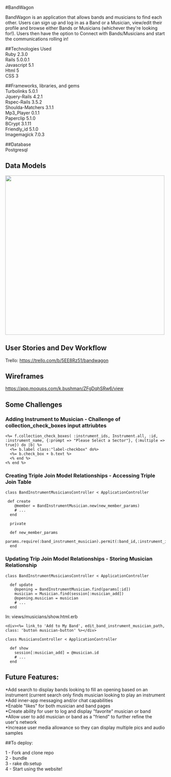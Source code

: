 #BandWagon

BandWagon is an application that allows bands and musicians to find each other. Users can sign up and log in as a Band or a Musician, view/edit their profile and browse either Bands or Musicians (whichever they're looking for!). Users then have the option to Connect with Bands/Musicians and start the communications rolling in!



##Technologies Used <br>
Ruby 2.3.0 <br>
Rails 5.0.0.1 <br>
Javascript 5.1 <br>
Html 5 <br>
CSS 3 <br>



##Frameworks, libraries, and gems <br>
Turbolinks 5.0.1<br>
Jquery-Rails 4.2.1<br>
Rspec-Rails 3.5.2<br>
Shoulda-Matchers 3.1.1<br>
Mp3_Player 0.1.1<br>
Paperclip 5.1.0<br>
BCrypt 3.1.11<br>
Friendly_id 5.1.0<br>
Imagemagick 7.0.3<br>




##Database <br>
Postgresql



## Data Models
<img src='https://lh3.googleusercontent.com/-4JsB928H8YxlR5l1Ygq7fH91-x85i7k0s4WZCDCTS86Jkw4BGCUbop_55InkZQl_zC13FbQUCAtfe3jhs1lwICzQCQl779iA56DVWxOIq-MLgV9qS5FK1JSdqh2Gz0P3O1Hqw8hnDLCKnDkqILgmM9x2mNKzTRdFLVVyYBcI7y_wY6M8hywiB_sKQFe_erjww24IrNV11GuOl-Qb6yDkIwWcIdDtMbHO8pZR1WHnsI5ZvgmBezugeeFgvgOkdPqfRBgIh-Vatq_yTjgaBCXthWvJ0TBSz1Fr3aKhMkENiCbT5AOX5TK2r2YNq6CHbCm7ENNnzyD-0ltDOrzTN68CGmHMtfeAo3WgCOzwsUV5sTJAWjuXPp44eDN90HMCAsjkYBV-aOZnr1V8BbOXETK1W8X5PBojGnIZ1snaqlalijXI8L_WN6VAI-xaa6OgYEGM63494uMx4mq7N0v0EK2OcJ8_H9B4g6SYmctEdJrT5kcHyMEwysdie7Ha8VWzOOq2kt1r5LCB-Et40279hNxQSlhS4ZTb1Gvj9EM73zp9a-qsmDIphAp-whngbqwKOGaDjUYVqE0=w2554-h1398' height='500'>



## User Stories and Dev Workflow
Trello: https://trello.com/b/5EE8Rz51/bandwagon



## Wireframes
https://app.moqups.com/k.bushman/ZFgDqhSRw6/view



## Some Challenges

### Adding Instrument to Musician - Challenge of collection_check_boxes input attriubtes
```
<%= f.collection_check_boxes( :instrument_ids, Instrument.all, :id, :instrument_name, {:prompt => "Please Select a Sector"}, {:multiple => true}) do |b| %>
  <%= b.label class:"label-checkbox" do%>
  <%= b.check_box + b.text %>
  <% end %>
<% end %>
```
### Creating Triple Join Model Relationships - Accessing Triple Join Table
```
class BandInstrumentMusiciansController < ApplicationController
 
 def create
    @member = BandInstrumentMusician.new(new_member_params)
    # ... 
  end
```
```
  private

  def new_member_params
    params.require(:band_instrument_musician).permit(:band_id,:instrument_id,:musician_id)
  end
```
### Updating Trip Join Model Relationships - Storing Musician Relationship 
```
class BandInstrumentMusiciansController < ApplicationController

  def update
    @opening = BandInstrumentMusician.find(params[:id])
    musician = Musician.find(session[:musician_add])
    @opening.musician = musician
    # ...
  end
```
In: views/musicians/show.html.erb
```
<div><%= link_to 'Add to My Band', edit_band_instrument_musician_path, class: 'button musician-button' %></div>
```
```
class MusiciansController < ApplicationController

  def show
    session[:musician_add] = @musician.id
    # ...
  end
```

## Future Features:
*Add search to display bands looking to fill an opening based on an instrument (current search only finds musician looking to play an instrument <br>
*Add inner-app messaging and/or chat capabilities <br>
*Enable "likes" for both musician and band pages <br>
*Create ability for user to log and display "favorite" musician or band <br>
*Allow user to add musician or band as a "friend" to further refine the user's network <br>
*Increase user media allowance so they can display multiple pics and audio samples <br>


##To deploy:

1 - Fork and clone repo <br>
2 - bundle <br>
3 - rake db:setup <br>
4 - Start using the website! <br>
